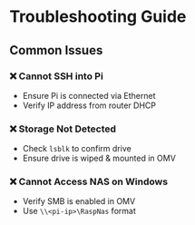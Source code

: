 # Troubleshooting Guide

## Common Issues

### ❌ Cannot SSH into Pi
- Ensure Pi is connected via Ethernet
- Verify IP address from router DHCP

### ❌ Storage Not Detected
- Check `lsblk` to confirm drive
- Ensure drive is wiped & mounted in OMV

### ❌ Cannot Access NAS on Windows
- Verify SMB is enabled in OMV
- Use `\\<pi-ip>\RaspNas` format
